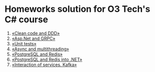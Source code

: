 # Homeworks solution for O3 Tech's C# course

1) [«Clean code and DDD»](./hw1)
2) [«Asp.Net and GRPC»](./hw2)
3) [«Unit tests»](./hw3)
4) [«Async and multithreading»](./hw4)
5) [«PostgreSQL and Redis»](./hw5)
6) [«PostgreSQL and Redis into .NET»](./hw6)
7) [«Interaction of services. Kafka»](./hw7)
